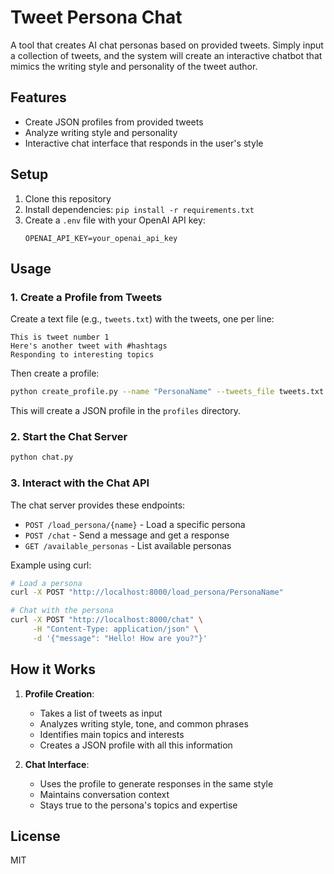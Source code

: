 # Tweet Persona Chat

A tool that creates AI chat personas based on provided tweets. Simply input a collection of tweets, and the system will create an interactive chatbot that mimics the writing style and personality of the tweet author.

## Features

- Create JSON profiles from provided tweets
- Analyze writing style and personality
- Interactive chat interface that responds in the user's style

## Setup

1. Clone this repository
2. Install dependencies: `pip install -r requirements.txt`
3. Create a `.env` file with your OpenAI API key:
   ```
   OPENAI_API_KEY=your_openai_api_key
   ```

## Usage

### 1. Create a Profile from Tweets

Create a text file (e.g., `tweets.txt`) with the tweets, one per line:
```
This is tweet number 1
Here's another tweet with #hashtags
Responding to interesting topics
```

Then create a profile:
```bash
python create_profile.py --name "PersonaName" --tweets_file tweets.txt
```

This will create a JSON profile in the `profiles` directory.

### 2. Start the Chat Server

```bash
python chat.py
```

### 3. Interact with the Chat API

The chat server provides these endpoints:

- `POST /load_persona/{name}` - Load a specific persona
- `POST /chat` - Send a message and get a response
- `GET /available_personas` - List available personas

Example using curl:
```bash
# Load a persona
curl -X POST "http://localhost:8000/load_persona/PersonaName"

# Chat with the persona
curl -X POST "http://localhost:8000/chat" \
     -H "Content-Type: application/json" \
     -d '{"message": "Hello! How are you?"}'
```

## How it Works

1. **Profile Creation**:
   - Takes a list of tweets as input
   - Analyzes writing style, tone, and common phrases
   - Identifies main topics and interests
   - Creates a JSON profile with all this information

2. **Chat Interface**:
   - Uses the profile to generate responses in the same style
   - Maintains conversation context
   - Stays true to the persona's topics and expertise

## License

MIT